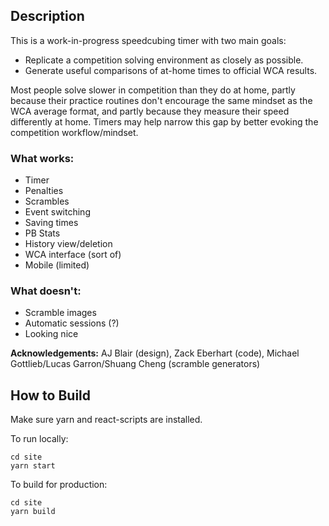 ## Description

This is a work-in-progress speedcubing timer with two main goals:

* Replicate a competition solving environment as closely as possible.
* Generate useful comparisons of at-home times to official WCA results.

Most people solve slower in competition than they do at home, partly because their practice routines don't encourage the same mindset as the WCA average format, and partly because they measure their speed differently at home.
Timers may help narrow this gap by better evoking the competition workflow/mindset.

### What works:
* Timer
* Penalties
* Scrambles
* Event switching
* Saving times
* PB Stats
* History view/deletion
* WCA interface (sort of)
* Mobile (limited)

### What doesn't:
* Scramble images
* Automatic sessions (?)
* Looking nice

**Acknowledgements:** AJ Blair (design), Zack Eberhart (code), Michael Gottlieb/Lucas Garron/Shuang Cheng (scramble generators)

## How to Build

Make sure yarn and react-scripts are installed.

To run locally:
```
cd site
yarn start
```

To build for production:
```
cd site
yarn build
```
